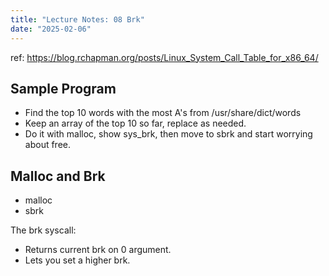 ```yaml
---
title: "Lecture Notes: 08 Brk"
date: "2025-02-06"
---
```


ref: https://blog.rchapman.org/posts/Linux_System_Call_Table_for_x86_64/

## Sample Program

 - Find the top 10 words with the most A's from
   /usr/share/dict/words
 - Keep an array of the top 10 so far, replace as needed.
 - Do it with malloc, show sys_brk, then move to sbrk
   and start worrying about free.
   

## Malloc and Brk

 - malloc
 - sbrk

The brk syscall:

 - Returns current brk on 0 argument.
 - Lets you set a higher brk.
 

